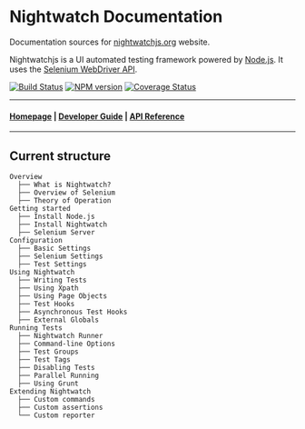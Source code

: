 # Nightwatch Documentation

Documentation sources for [nightwatchjs.org](http://nightwatchjs.org) website.

Nightwatchjs is a UI automated testing framework powered by [Node.js](http://nodejs.org/). It uses the [Selenium WebDriver API](https://code.google.com/p/selenium/wiki/JsonWireProtocol).

[![Build Status](https://travis-ci.org/nightwatchjs/nightwatch.svg?branch=main)](https://travis-ci.org/nightwatchjs/nightwatch)
[![NPM version](https://badge.fury.io/js/nightwatch.svg)](http://badge.fury.io/js/nightwatch)
[![Coverage Status](https://coveralls.io/repos/github/nightwatchjs/nightwatch/badge.svg?branch=main)](https://coveralls.io/github/nightwatchjs/nightwatch?branch=main)
***

#### [Homepage](http://nightwatchjs.org) | [Developer Guide](http://nightwatchjs.org/guide) | [API Reference](http://nightwatchjs.org/api)

***

## Current structure

```
Overview
  ├── What is Nightwatch?
  ├── Overview of Selenium
  ├── Theory of Operation
Getting started
  ├── Install Node.js
  ├── Install Nightwatch
  ├── Selenium Server
Configuration
  ├── Basic Settings
  ├── Selenium Settings
  ├── Test Settings  
Using Nightwatch
  ├── Writing Tests
  ├── Using Xpath
  ├── Using Page Objects
  ├── Test Hooks
  ├── Asynchronous Test Hooks
  ├── External Globals  
Running Tests
  ├── Nightwatch Runner
  ├── Command-line Options
  ├── Test Groups
  ├── Test Tags
  ├── Disabling Tests
  ├── Parallel Running
  ├── Using Grunt
Extending Nightwatch
  ├── Custom commands
  ├── Custom assertions
  └── Custom reporter
```
